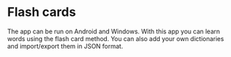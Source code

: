 # Flash cards

The app can be run on Android and Windows. 
With this app you can learn words using the flash card method. 
You can also add your own dictionaries and import/export them in JSON format.
